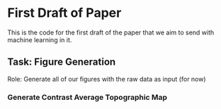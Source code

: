 # First Draft of Paper

This is the code for the first draft of the paper that we aim to send with machine learning in it.

## Task: Figure Generation
Role: Generate all of our figures with the raw data as input (for now)

### Generate Contrast Average Topographic Map